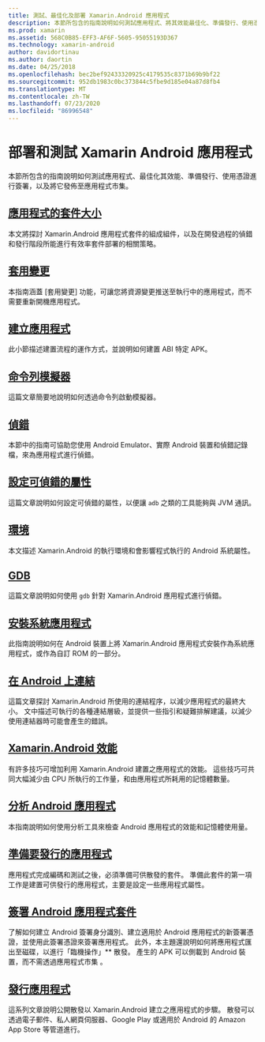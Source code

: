 ```yaml
---
title: 測試、最佳化及部署 Xamarin.Android 應用程式
description: 本節所包含的指南說明如何測試應用程式、將其效能最佳化、準備發行、使用憑證進行簽署，以及將它發佈至應用程式市集
ms.prod: xamarin
ms.assetid: 568C0B85-EFF3-AF6F-5605-95055193D367
ms.technology: xamarin-android
author: davidortinau
ms.author: daortin
ms.date: 04/25/2018
ms.openlocfilehash: bec2bef92433320925c4179535c8371b69b9bf22
ms.sourcegitcommit: 952db1983c0bc373844c5fbe9d185e04a87d8fb4
ms.translationtype: MT
ms.contentlocale: zh-TW
ms.lasthandoff: 07/23/2020
ms.locfileid: "86996548"
---
```

# <a name="deployment-and-testing-of-xamarinandroid-apps"></a>部署和測試 Xamarin Android 應用程式

本節所包含的指南說明如何測試應用程式、最佳化其效能、準備發行、使用憑證進行簽署，以及將它發佈至應用程式市集。

## <a name="application-package-sizes"></a>[應用程式的套件大小](app-package-size.md)

本文將探討 Xamarin.Android 應用程式套件的組成組件，以及在開發過程的偵錯和發行階段所能進行有效率套件部署的相關策略。

## <a name="apply-changes"></a>[套用變更](apply-changes.md)

本指南涵蓋 [套用變更] 功能，可讓您將資源變更推送至執行中的應用程式，而不需要重新開機應用程式。

## <a name="building-apps"></a>[建立應用程式](building-apps/index.md)

此小節描述建置流程的運作方式，並說明如何建置 ABI 特定 APK。

## <a name="command-line-emulator"></a>[命令列模擬器](command-line-emulator.md)

這篇文章簡要地說明如何透過命令列啟動模擬器。

## <a name="debugging"></a>[偵錯](~/android/deploy-test/debugging/index.md)

本節中的指南可協助您使用 Android Emulator、實際 Android 裝置和偵錯記錄檔，來為應用程式進行偵錯。

## <a name="setting-the-debuggable-attribute"></a>[設定可偵錯的屬性](~/android/deploy-test/debuggable-attribute.md)

這篇文章說明如何設定可偵錯的屬性，以便讓 `adb` 之類的工具能夠與 JVM 通訊。

## <a name="environment"></a>[環境](environment.md)

本文描述 Xamarin.Android 的執行環境和會影響程式執行的 Android 系統屬性。

## <a name="gdb"></a>[GDB](gdb.md)

這篇文章說明如何使用 `gdb` 針對 Xamarin.Android 應用程式進行偵錯。

## <a name="installing-a-system-app"></a>[安裝系統應用程式](install-system-app.md)

此指南說明如何在 Android 裝置上將 Xamarin.Android 應用程式安裝作為系統應用程式，或作為自訂 ROM 的一部分。

## <a name="linking-on-android"></a>[在 Android 上連結](linker.md)

這篇文章探討 Xamarin.Android 所使用的連結程序，以減少應用程式的最終大小。 文中描述可執行的各種連結層級，並提供一些指引和疑難排解建議，以減少使用連結器時可能會產生的錯誤。

## <a name="xamarinandroid-performance"></a>[Xamarin.Android 效能](~/android/deploy-test/performance.md)

有許多技巧可增加利用 Xamarin.Android 建置之應用程式的效能。 這些技巧可共同大幅減少由 CPU 所執行的工作量，和由應用程式所耗用的記憶體數量。

## <a name="profiling-android-apps"></a>[分析 Android 應用程式](~/android/deploy-test/profiling.md)

本指南說明如何使用分析工具來檢查 Android 應用程式的效能和記憶體使用量。

## <a name="preparing-an-application-for-release"></a>[準備要發行的應用程式](~/android/deploy-test/release-prep/index.md)

應用程式完成編碼和測試之後，必須準備可供散發的套件。 準備此套件的第一項工作是建置可供發行的應用程式，主要是設定一些應用程式屬性。

## <a name="signing-the-android-application-package"></a>[簽署 Android 應用程式套件](~/android/deploy-test/signing/index.md)

了解如何建立 Android 簽署身分識別、建立適用於 Android 應用程式的新簽署憑證，並使用此簽署憑證來簽署應用程式。 此外，本主題還說明如何將應用程式匯出至磁碟，以進行「臨機操作」** 散發。 產生的 APK 可以側載到 Android 裝置，而不需透過應用程式市集 。

## <a name="publishing-an-application"></a>[發行應用程式](~/android/deploy-test/publishing/index.md)

這系列文章說明公開散發以 Xamarin.Android 建立之應用程式的步驟。 散發可以透過電子郵件、私人網頁伺服器、Google Play 或適用於 Android 的 Amazon App Store 等管道進行。
